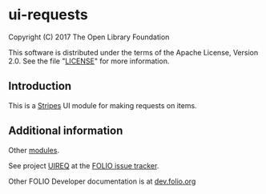 # ui-requests

Copyright (C) 2017 The Open Library Foundation

This software is distributed under the terms of the Apache License,
Version 2.0. See the file "[LICENSE](LICENSE)" for more information.

## Introduction

This is a [Stripes](https://github.com/folio-org/stripes-core/) UI module
for making requests on items.

## Additional information

Other [modules](http://dev.folio.org/source-code/#client-side).

See project [UIREQ](https://issues.folio.org/browse/UIREQ)
at the [FOLIO issue tracker](http://dev.folio.org/community/guide-issues).

Other FOLIO Developer documentation is at [dev.folio.org](http://dev.folio.org/)
